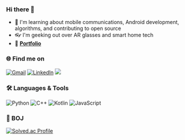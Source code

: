 ### Hi there 👋

- 📱 I'm learning about mobile communications, Android development, algorithms, and contributing to open source
- 👓 I'm geeking out over AR glasses and smart home tech
- 🚀 [**Portfolio**](https://helloothere.notion.site/0744c3729b024de09d675cbf44256e93?pvs=4)


### 🌐 Find me on
[![Gmail](https://img.shields.io/badge/Gmail-D14836?style=flat&logo=gmail&logoColor=white)](mailto:sohyeon.sophia.kim@gmail.com)
[![LinkedIn](https://img.shields.io/badge/LinkedIn-0077B5?style=flat&logo=linkedin&logoColor=white)](https://www.linkedin.com/in/sohyeonsophiakim/)
<a href="https://tistory.com/">
  <img src="https://img.shields.io/badge/Tistory-eb531f?style=flat&logo=tistory&logoColor=white"/>
</a>

### 🛠 Languages & Tools
![Python](https://img.shields.io/badge/Python-3776AB?style=flat&logo=python&logoColor=white)
![C++](https://img.shields.io/badge/C++-00599C?style=flat&logo=c%2B%2B&logoColor=white)
![Kotlin](https://img.shields.io/badge/Kotlin-0095D5?style=flat&logo=kotlin&logoColor=white)
![JavaScript](https://img.shields.io/badge/JavaScript-F7DF1E?style=flat&logo=javascript&logoColor=black)

### 🐧 BOJ
[![Solved.ac Profile](http://mazassumnida.wtf/api/mini/generate_badge?boj=asdjklfjsdfl)](https://solved.ac/asdjklfjsdfl)
